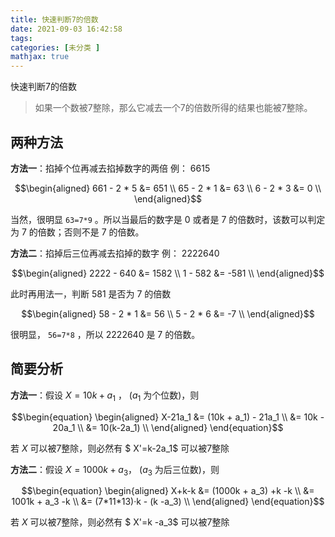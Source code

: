 ```yaml
---
title: 快速判断7的倍数
date: 2021-09-03 16:42:58
tags: 
categories: [未分类 ]
mathjax: true
---
```



快速判断7的倍数
> 如果一个数被7整除，那么它减去一个7的倍数所得的结果也能被7整除。
<!-- more -->

## 两种方法
**方法一**：掐掉个位再减去掐掉数字的两倍
例： 6615

$$\begin{aligned}
661 - 2 * 5 &= 651 \\
65 - 2 * 1 &= 63 \\
6 - 2 * 3 &= 0 \\
\end{aligned}$$

当然，很明显 `63=7*9` 。所以当最后的数字是 0 或者是 7 的倍数时，该数可以判定为 7 的倍数；否则不是 7 的倍数。

**方法二**：掐掉后三位再减去掐掉的数字
例： 2222640

$$\begin{aligned}
2222 - 640 &= 1582 \\
1 - 582 &= -581 \\
\end{aligned}$$

此时再用法一，判断 581 是否为 7 的倍数

$$\begin{aligned}
58 - 2 * 1 &= 56 \\
5 - 2 * 6 &= -7 \\
\end{aligned}$$

很明显， `56=7*8` ，所以 2222640 是 7 的倍数。


## 简要分析

**方法一**：假设 $X=10k+a_1$ ， ($a_1$ 为个位数)，则

$$\begin{equation}
\begin{aligned}
X-21a_1 
&= (10k + a_1) - 21a_1 \\
&= 10k - 20a_1 \\
&= 10(k-2a_1) \\
\end{aligned}
\end{equation}$$

若 $X$ 可以被7整除，则必然有 $ X'=k-2a_1$ 可以被7整除

**方法二**：假设 $X=1000k + a_3$， ($a_3$ 为后三位数)，则

$$\begin{equation}
\begin{aligned}
X+k-k
&= (1000k + a_3) +k -k \\
&= 1001k + a_3 -k \\
&= (7*11*13)·k - (k -a_3) \\
\end{aligned}
\end{equation}$$

若 $X$ 可以被7整除，则必然有 $ X'=k -a_3$ 可以被7整除
